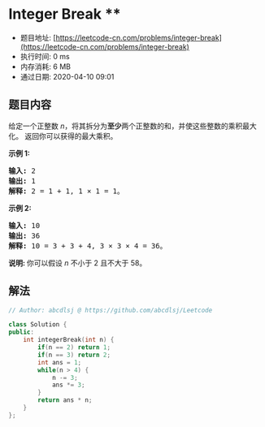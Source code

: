 # Integer Break **
- 题目地址: [https://leetcode-cn.com/problems/integer-break](https://leetcode-cn.com/problems/integer-break)
- 执行时间: 0 ms
- 内存消耗: 6 MB
- 通过日期: 2020-04-10 09:01

## 题目内容
<p>给定一个正整数 <em>n</em>，将其拆分为<strong>至少</strong>两个正整数的和，并使这些整数的乘积最大化。 返回你可以获得的最大乘积。</p>

<p><strong>示例 1:</strong></p>

<pre><strong>输入: </strong>2
<strong>输出: </strong>1
<strong>解释: </strong>2 = 1 + 1, 1 × 1 = 1。</pre>

<p><strong>示例 2:</strong></p>

<pre><strong>输入: </strong>10
<strong>输出: </strong>36
<strong>解释: </strong>10 = 3 + 3 + 4, 3 × 3 × 4 = 36。</pre>

<p><strong>说明: </strong>你可以假设 <em>n </em>不小于 2 且不大于 58。</p>


## 解法
```cpp
// Author: abcdlsj @ https://github.com/abcdlsj/Leetcode

class Solution {
public:
    int integerBreak(int n) {
        if(n == 2) return 1;
        if(n == 3) return 2;
        int ans = 1;
        while(n > 4) {
            n -= 3;
            ans *= 3;
        }
        return ans * n;
    }
};

```